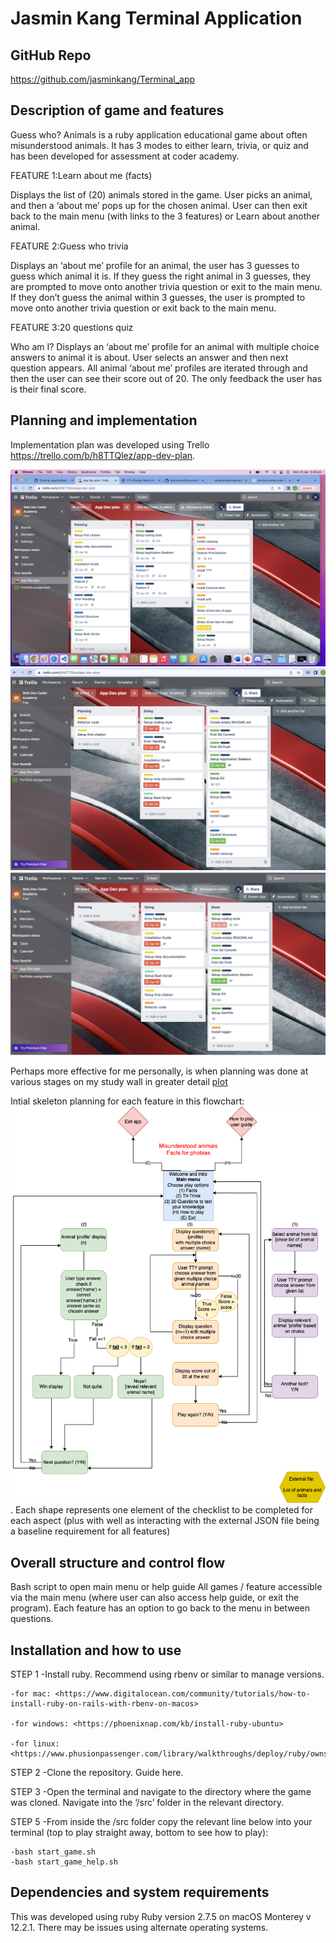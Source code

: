 # Jasmin Kang Terminal Application

## GitHub Repo

<https://github.com/jasminkang/Terminal_app>

## Description of game and features

Guess who? Animals is a ruby application educational game about often misunderstood animals. It has 3 modes to either learn, trivia, or quiz and has been developed for assessment at coder academy.

FEATURE 1:Learn about me (facts)

Displays the list of (20) animals stored in the game. User picks an animal, and then a ‘about me’ pops up for the chosen animal. User can then exit back to the main menu (with links to the 3 features) or Learn about another animal.

FEATURE 2:Guess who trivia

Displays an ‘about me’ profile for an animal, the user has 3 guesses to guess which animal it is. If they guess the right animal in 3 guesses, they are prompted to move onto another trivia question or exit to the main menu. If they don’t guess the animal within 3 guesses, the user is prompted to move onto another trivia question or exit back to the main menu.

FEATURE 3:20 questions quiz

Who am I? Displays an ‘about me’ profile for an animal with multiple choice answers to animal it is about. User selects an answer and then next question appears. All animal ‘about me’ profiles are iterated through and then the user can see their score out of 20. The only feedback the user has is their final score.

## Planning and implementation

Implementation plan was developed using Trello <https://trello.com/b/h8TTQlez/app-dev-plan>.

![plot](docs/Screen%20Shot%202022-04-25.png)
![plot](docs/Screen%20Shot%202022-04-30.png)
![plot](docs/Screen%20Shot%202022-05-01.png)

Perhaps more effective for me personally, is when planning was done at various stages on my study wall in greater detail [plot](docs/sticky_notes.jpg)

Intial skeleton planning for each feature in this flowchart:
![plot](docs/Blueprint%20app.png). Each shape represents one element of the checklist to be completed for each aspect (plus with well as interacting with the external JSON file being a baseline requirement for all features)

## Overall structure and control flow

Bash script to open main menu or help guide
All games / feature accessible via the main menu (where user can also access help guide, or exit the program).
Each feature has an option to go back to the menu in between questions.

## Installation and how to use

STEP 1
-Install ruby. Recommend using rbenv or similar to manage versions.
    
    -for mac: <https://www.digitalocean.com/community/tutorials/how-to-install-ruby-on-rails-with-rbenv-on-macos>

    -for windows: <https://phoenixnap.com/kb/install-ruby-ubuntu>

    -for linux: <https://www.phusionpassenger.com/library/walkthroughs/deploy/ruby/ownserver/nginx/oss/install_language_runtime.html>

STEP 2
-Clone the repository. Guide here.

STEP 3
-Open the terminal and navigate to the directory where the game was cloned. Navigate into the ‘/src’ folder in the relevant directory.

STEP 5
-From inside the /src folder copy the relevant line below into your terminal (top to play straight away, bottom to see how to play):

    -bash start_game.sh
    -bash start_game_help.sh

## Dependencies and system requirements

This was developed using ruby Ruby version 2.7.5 on macOS Monterey v 12.2.1. There may be issues using alternate operating systems.
